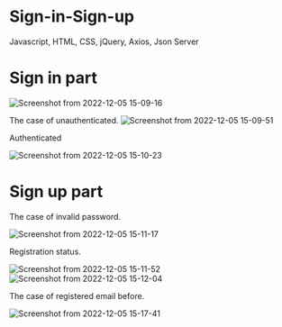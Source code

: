 # Sign-in-Sign-up

Javascript, HTML, CSS, jQuery, Axios, Json Server

# Sign in part

![Screenshot from 2022-12-05 15-09-16](https://user-images.githubusercontent.com/91268003/205664142-ac243e53-d7b4-4d6c-85a4-d4bfb50cc17b.png)

The case of unauthenticated.
![Screenshot from 2022-12-05 15-09-51](https://user-images.githubusercontent.com/91268003/205664313-114f272d-e1d8-429e-ac13-0ca9e9fdf606.png)

Authenticated

![Screenshot from 2022-12-05 15-10-23](https://user-images.githubusercontent.com/91268003/205664371-f5efb9dd-ebf9-4037-9040-49f737e74e47.png)


# Sign up part

The case of invalid password.

![Screenshot from 2022-12-05 15-11-17](https://user-images.githubusercontent.com/91268003/205664382-97d38e4e-7668-4497-af00-ccfd51cde4ee.png)

Registration status.

![Screenshot from 2022-12-05 15-11-52](https://user-images.githubusercontent.com/91268003/205664393-1dd7229a-5eb3-4b6d-b354-f90d34b78036.png)
![Screenshot from 2022-12-05 15-12-04](https://user-images.githubusercontent.com/91268003/205664402-a90d675f-adc1-4150-8ec4-52c719034d0b.png)

The case of registered email before.

![Screenshot from 2022-12-05 15-17-41](https://user-images.githubusercontent.com/91268003/205664445-1ce7ecaa-35e7-4f01-aac0-f6e556d9a4a3.png)
